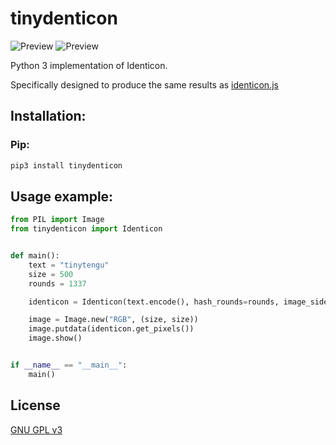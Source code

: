 # tinydenticon

![Preview](https://i.imgur.com/gaJuK1js.png) ![Preview](https://i.imgur.com/KZeraGNs.png)

Python 3 implementation of Identicon.

Specifically designed to produce the same results as [identicon.js](https://github.com/stewartlord/identicon.js)

## Installation:
### Pip:
```sh
pip3 install tinydenticon
```

## Usage example:
```python
from PIL import Image
from tinydenticon import Identicon


def main():
    text = "tinytengu"
    size = 500
    rounds = 1337

    identicon = Identicon(text.encode(), hash_rounds=rounds, image_side=size)

    image = Image.new("RGB", (size, size))
    image.putdata(identicon.get_pixels())
    image.show()


if __name__ == "__main__":
    main()

```

## License
[GNU GPL v3](https://www.gnu.org/licenses/gpl-3.0.html)